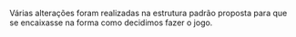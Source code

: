 Várias alterações foram realizadas na estrutura padrão proposta para que se encaixasse na forma como decidimos fazer o jogo.
